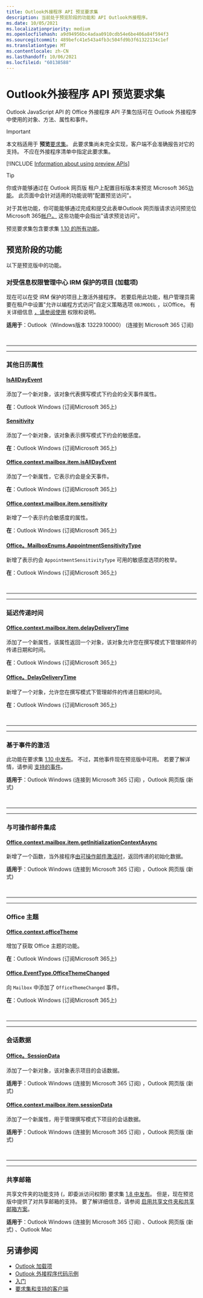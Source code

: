 ```yaml
---
title: Outlook外接程序 API 预览要求集
description: 当前处于预览阶段的功能和 API Outlook外接程序。
ms.date: 10/05/2021
ms.localizationpriority: medium
ms.openlocfilehash: a9d94956bc4adaa0910cdb54e6be406a84f594f3
ms.sourcegitcommit: 489befc41e543a4fb3c504fd9b3f61322134c1ef
ms.translationtype: MT
ms.contentlocale: zh-CN
ms.lasthandoff: 10/06/2021
ms.locfileid: "60138588"
---
```

# <a name="outlook-add-in-api-preview-requirement-set"></a>Outlook外接程序 API 预览要求集

Outlook JavaScript API 的 Office 外接程序 API 子集包括可在 Outlook 外接程序中使用的对象、方法、属性和事件。

> [!IMPORTANT]
> 本文档适用于 **预览**[要求集](../../requirement-sets/outlook-api-requirement-sets.md)。 此要求集尚未完全实现，客户端不会准确报告对它的支持。 不应在外接程序清单中指定此要求集。

[!INCLUDE [Information about using preview APIs](../../../includes/using-preview-apis-host.md)]

> [!TIP]
> 你或许能够通过在 Outlook 网页版 租户上配置目标版本来预览 Microsoft 365[功能](/microsoft-365/admin/manage/release-options-in-office-365?view=o365-worldwide&preserve-view=true#set-up-the-release-option-in-the-admin-center)。 此页面中会针对适用的功能说明"配置预览访问"。
>
> 对于其他功能，你可能能够通过完成和提交此表单Outlook 网页版请求访问预览位Microsoft 365[帐户。](https://aka.ms/OWAPreview) 这些功能中会指出"请求预览访问"。

预览要求集包含要求集 [1.10 的所有功能](../requirement-set-1.10/outlook-requirement-set-1.10.md)。

## <a name="features-in-preview"></a>预览阶段的功能

以下是预览版中的功能。

### <a name="add-in-activation-on-items-protected-by-information-rights-management-irm"></a>对受信息权限管理中心 IRM 保护的项目 (加载项) 

现在可以在受 IRM 保护的项目上激活外接程序。 若要启用此功能，租户管理员需要在租户中设置"允许以编程方式访问"自定义策略选项 `OBJMODEL` ，以Office。  有关详细信息 [，请参阅使用](/azure/information-protection/configure-usage-rights#usage-rights-and-descriptions) 权限和说明。

**适用于**：Outlook（Windows版本 13229.10000） (连接到 Microsoft 365 订阅) 

<br>

---

---

### <a name="additional-calendar-properties"></a>其他日历属性

#### <a name="isalldayevent"></a>[IsAllDayEvent](/javascript/api/outlook/office.isalldayevent?view=outlook-js-preview&preserve-view=true)

添加了一个新对象，该对象代表撰写模式下约会的全天事件属性。

**在**：Outlook Windows (订阅Microsoft 365上) 

#### <a name="sensitivity"></a>[Sensitivity](/javascript/api/outlook/office.sensitivity?view=outlook-js-preview&preserve-view=true)

添加了一个新对象，该对象表示撰写模式下约会的敏感度。

**在**：Outlook Windows (订阅Microsoft 365上) 

#### <a name="officecontextmailboxitemisalldayevent"></a>[Office.context.mailbox.item.isAllDayEvent](office.context.mailbox.item.md#properties)

添加了一个新属性，它表示约会是全天事件。

**在**：Outlook Windows (订阅Microsoft 365上) 

#### <a name="officecontextmailboxitemsensitivity"></a>[Office.context.mailbox.item.sensitivity](office.context.mailbox.item.md#properties)

新增了一个表示约会敏感度的属性。

**在**：Outlook Windows (订阅Microsoft 365上) 

#### <a name="officemailboxenumsappointmentsensitivitytype"></a>[Office。MailboxEnums.AppointmentSensitivityType](/javascript/api/outlook/office.mailboxenums.appointmentsensitivitytype?view=outlook-js-preview&preserve-view=true)

新增了表示约会 `AppointmentSensitivityType` 可用的敏感度选项的枚举。

**在**：Outlook Windows (订阅Microsoft 365上) 

<br>

---

---

### <a name="delay-delivery-time"></a>延迟传递时间

#### <a name="officecontextmailboxitemdelaydeliverytime"></a>[Office.context.mailbox.item.delayDeliveryTime](office.context.mailbox.item.md#properties)

添加了一个新属性，该属性返回一个对象，该对象允许您在撰写模式下管理邮件的传递日期和时间。

**在**：Outlook Windows (订阅Microsoft 365上) 

#### <a name="officedelaydeliverytime"></a>[Office。DelayDeliveryTime](/javascript/api/outlook/office.delaydeliverytime)

新增了一个对象，允许您在撰写模式下管理邮件的传递日期和时间。

**在**：Outlook Windows (订阅Microsoft 365上) 

<br>

---

---

### <a name="event-based-activation"></a>基于事件的激活

此功能在要求集 [1.10 中发布](../requirement-set-1.10/outlook-requirement-set-1.10.md)。 不过，其他事件现在预览版中可用。 若要了解详情，请参阅 [支持的事件](../../../outlook/autolaunch.md#supported-events)。

**适用于**：Outlook Windows (连接到 Microsoft 365 订阅) ，Outlook 网页版 (新式) 

<br>

---

---

### <a name="integration-with-actionable-messages"></a>与可操作邮件集成

#### <a name="officecontextmailboxitemgetinitializationcontextasync"></a>[Office.context.mailbox.item.getInitializationContextAsync](office.context.mailbox.item.md#methods)

新增了一个函数，当外接程序[由可操作邮件激活时](/outlook/actionable-messages/invoke-add-in-from-actionable-message)，返回传递的初始化数据。

**适用于**：Outlook Windows (连接到 Microsoft 365 订阅) ，Outlook 网页版 (新式) 

<br>

---

---

### <a name="office-theme"></a>Office 主题

#### <a name="officecontextofficetheme"></a>[Office.context.officeTheme](/javascript/api/office/office.context#officeTheme)

增加了获取 Office 主题的功能。

**在**：Outlook Windows (订阅Microsoft 365上) 

#### <a name="officeeventtypeofficethemechanged"></a>[Office.EventType.OfficeThemeChanged](/javascript/api/office/office.eventtype)

向 `Mailbox` 中添加了 `OfficeThemeChanged` 事件。

**在**：Outlook Windows (订阅Microsoft 365上) 

<br>

---

---

### <a name="session-data"></a>会话数据

#### <a name="officesessiondata"></a>[Office。SessionData](/javascript/api/outlook/office.sessiondata)

添加了一个新对象，该对象表示项目的会话数据。

**适用于**：Outlook Windows (连接到 Microsoft 365 订阅) ，Outlook 网页版 (新式) 

#### <a name="officecontextmailboxitemsessiondata"></a>[Office.context.mailbox.item.sessionData](office.context.mailbox.item.md#properties)

添加了一个新属性，用于管理撰写模式下项目的会话数据。

**适用于**：Outlook Windows (连接到 Microsoft 365 订阅) ，Outlook 网页版 (新式) 

<br>

---

---

### <a name="shared-mailboxes"></a>共享邮箱

共享文件夹的功能支持 (，即委派访问权限) 要求集 [1.8 中发布](../requirement-set-1.8/outlook-requirement-set-1.8.md)。 但是，现在预览版中提供了对共享邮箱的支持。 要了解详细信息，请参阅 [启用共享文件夹和共享邮箱方案](../../../outlook/delegate-access.md)。

**适用于**：Outlook Windows (连接到 Microsoft 365 订阅) 、Outlook 网页版 (新式) 、Outlook Mac

## <a name="see-also"></a>另请参阅

- [Outlook 加载项](../../../outlook/outlook-add-ins-overview.md)
- [Outlook 外接程序代码示例](https://developer.microsoft.com/outlook/gallery/?filterBy=Outlook,Samples,Add-ins)
- [入门](../../../quickstarts/outlook-quickstart.md)
- [要求集和支持的客户端](../../requirement-sets/outlook-api-requirement-sets.md)
